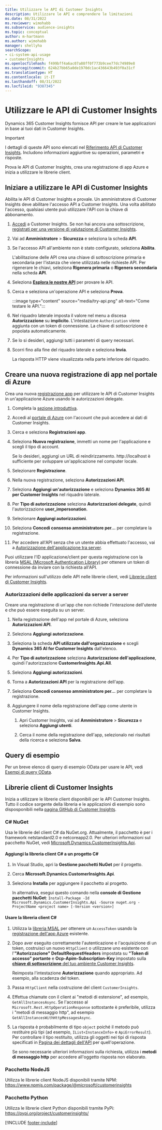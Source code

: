 ```yaml
---
title: Utilizzare le API di Customer Insights
description: Utilizzare le API e comprendere le limitazioni
ms.date: 08/31/2022
ms.reviewer: wimohabb
ms.subservice: audience-insights
ms.topic: conceptual
author: m-hartmann
ms.author: wimohabb
manager: shellyha
searchScope:
- ci-system-api-usage
- customerInsights
ms.openlocfilehash: f499bff4a6ac07a88ff0f773b9cee77dc74989e8
ms.sourcegitcommit: 624b27bb65a0de1970dc1ac436643b493f0a31cf
ms.translationtype: HT
ms.contentlocale: it-IT
ms.lasthandoff: 08/31/2022
ms.locfileid: "9387345"
---
```

# <a name="work-with-customer-insights-apis"></a>Utilizzare le API di Customer Insights

Dynamics 365 Customer Insights fornisce API per creare le tue applicazioni in base ai tuoi dati in Customer Insights.

> [!IMPORTANT]
> I dettagli di queste API sono elencati nel [Riferimento API di Customer Insights](https://developer.ci.ai.dynamics.com/api-details#api=CustomerInsights). Includono informazioni aggiuntive su operazioni, parametri e risposte.

Prova le API di Customer Insights, crea una registrazione di app Azure e inizia a utilizzare le librerie client.

## <a name="get-started-trying-the-customer-insights-apis"></a>Iniziare a utilizzare le API di Customer Insights

Abilita le API di Customer Insights e provale. Un amministratore di Customer Insights deve abilitare l'accesso API a Customer Insights. Una volta abilitato l'accesso, qualsiasi utente può utilizzare l'API con la chiave di abbonamento.

1. [Accedi](https://home.ci.ai.dynamics.com) a Customer Insights. Se non hai ancora una sottoscrizione, [registrati per una versione di valutazione di Customer Insights](https://aka.ms/tryci).

1. Vai ad **Amministratore** > **Sicurezza** e seleziona la scheda **API**.

1. Se l'accesso API all'ambiente non è stato configurato, seleziona **Abilita**.

   L'abilitazione delle API crea una chiave di sottoscrizione primaria e secondaria per l'istanza che viene utilizzata nelle richieste API. Per rigenerare le chiavi, seleziona **Rigenera primaria** o **Rigenera secondaria** nella scheda **API**.

1. Seleziona [**Esplora le nostre API**](https://developer.ci.ai.dynamics.com/api-details#api=CustomerInsights&operation=Get-all-instances) per provare le API.

1. Cerca e seleziona un'operazione API e seleziona **Prova**.

   :::image type="content" source="media/try-api.png" alt-text="Come testare le API.":::

1. Nel riquadro laterale imposta il valore nel menu a discesa **Autorizzazione** su **implicito**. L'intestazione `Authorization` viene aggiunta con un token di connessione. La chiave di sottoscrizione è popolata automaticamente.
  
1. Se lo si desideri, aggiungi tutti i parametri di query necessari.

1. Scorri fino alla fine del riquadro laterale e seleziona **Invia**.

   La risposta HTTP viene visualizzata nella parte inferiore del riquadro.

## <a name="create-a-new-app-registration-in-the-azure-portal"></a>Creare una nuova registrazione di app nel portale di Azure

Crea una nuova [registrazione app](/graph/auth-register-app-v2) per utilizzare le API di Customer Insights in un'applicazione Azure usando le autorizzazioni delegate.

1. Completa la [sezione introduttiva](#get-started-trying-the-customer-insights-apis).

1. Accedi al [portale di Azure](https://portal.azure.com) con l'account che può accedere ai dati di Customer Insights.

1. Cerca e seleziona **Registrazioni app**.

1. Seleziona **Nuova registrazione**, immetti un nome per l'applicazione e scegli il tipo di account.

   Se lo desideri, aggiungi un URL di reindirizzamento. http://localhost è sufficiente per sviluppare un'applicazione nel computer locale.

1. Selezionare **Registrazione**.

1. Nella nuova registrazione, seleziona **Autorizzazioni API**.

1. Seleziona **Aggiungi un'autorizzazione** e seleziona **Dynamics 365 AI per Customer Insights** nel riquadro laterale.

1. Per **Tipo di autorizzazione** seleziona **Autorizzazioni delegate**, quindi l'autorizzazione **user_impersonation**.

1. Selezionare **Aggiungi autorizzazioni**.

1. Seleziona **Concedi consenso amministratore per...** per completare la registrazione.

1. Per accedere all'API senza che un utente abbia effettuato l'accesso, vai a [Autorizzazione dell'applicazione tra server](#server-to-server-application-permissions).

Puoi utilizzare l'ID applicazione/client per questa registrazione con la libreria [MSAL (Microsoft Authentication Library)](/azure/active-directory/develop/msal-overview) per ottenere un token di connessione da inviare con la richiesta all'API.

<!-- :::image type="content" source="media/grant-admin-consent.gif" alt-text="How to grant admin consent."::: -->

Per informazioni sull'utilizzo delle API nelle librerie client, vedi [Librerie client di Customer Insights](#customer-insights-client-libraries).

### <a name="server-to-server-application-permissions"></a>Autorizzazioni delle applicazioni da server a server

Creare una registrazione di un'app che non richiede l'interazione dell'utente e che può essere eseguita su un server.

1. Nella registrazione dell'app nel portale di Azure, seleziona **Autorizzazioni API**.

1. Seleziona **Aggiungi autorizzazione**.

1. Seleziona la scheda **API utilizzate dall'organizzazione** e scegli **Dynamics 365 AI for Customer Insights** dall'elenco.

1. Per **Tipo di autorizzazione** seleziona **Autorizzazione dell'applicazione**, quindi l'autorizzazione **CustomerInsights.Api.All**.

1. Seleziona **Aggiungi autorizzazioni**.

1. Torna a **Autorizzazioni API** per la registrazione dell'app.

1. Seleziona **Concedi consenso amministratore per...** per completare la registrazione.

   <!--  :::image type="content" source="media/grant-admin-consent.gif" alt-text="How to grant admin consent."::: -->

1. Aggiungere il nome della registrazione dell'app come utente in Customer Insights.

   1. Apri Customer Insights, vai ad **Amministratore** > **Sicurezza** e seleziona **Aggiungi utenti**.

   1. Cerca il nome della registrazione dell'app, selezionalo nei risultati della ricerca e seleziona **Salva**.

## <a name="sample-queries"></a>Query di esempio

Per un breve elenco di query di esempio OData per usare le API, vedi [Esempi di query OData](odata-examples.md).

## <a name="customer-insights-client-libraries"></a>Librerie client di Customer Insights

Inizia a utilizzare le librerie client disponibili per le API Customer Insights. Tutto il codice sorgente della libreria e le applicazioni di esempio sono disposponibili nella [pagina GitHub di Customer Insights](https://github.com/microsoft/Dynamics365-CustomerInsights-Client-Libraries).

### <a name="c-nuget"></a>C# NuGet

Usa le librerie del client C# da NuGet.org. Attualmente, il pacchetto è per i framework netstandard2.0 e netcoreapp2.0. Per ulteriori informazioni sul pacchetto NuGet, vedi [Microsoft.Dynamics.CustomerInsights.Api](https://www.nuget.org/packages/Microsoft.Dynamics.CustomerInsights.Api/).

#### <a name="add-the-c-client-library-to-a-c-project"></a>Aggiungi la libreria client C# a un progetto C#

1. In Visual Studio, apri la **Gestione pacchetti NuGet** per il progetto.

1. Cerca **Microsoft.Dynamics.CustomerInsights.Api**.

1. Seleziona **Installa** per aggiungere il pacchetto al progetto.

   In alternativa, esegui questo comando nella **console di Gestione pacchetti NuGet**: `Install-Package -Id Microsoft.Dynamics.CustomerInsights.Api -Source nuget.org -ProjectName <project name> [-Version <version>]`

   <!--  :::image type="content" source="media/visual-studio-nuget-package.gif" alt-text="Add NuGet package to Visual Studio project."::: -->

#### <a name="use-the-c-client-library"></a>Usare la libreria client C#

1. Utilizza la [libreria MSAL](/azure/active-directory/develop/msal-overview) per ottenere un `AccessToken` usando la [registrazione dell'app Azure](#create-a-new-app-registration-in-the-azure-portal) esistente.

1. Dopo aver eseguito correttamente l'autenticazione e l'acquisizione di un token, costruisci un nuovo `HttpClient` o utilizzane uno esistente con l'**"Autorizzazione" DefaultRequestHeaders** impostata su **"Token di accesso" portante** e **Ocp-Apim-Subscription-Key** impostato sulla [**chiave di sottoscrizione** del tuo ambiente Customer Insights](#get-started-trying-the-customer-insights-apis).   

   Reimposta l'intestazione **Autorizzazione** quando appropriato. Ad esempio, alla scadenza del token.

1. Passa `HttpClient` nella costruzione del client `CustomerInsights`.

   <!--   :::image type="content" source="media/httpclient-sample.png" alt-text="Sample of httpclient."::: -->

1. Effettua chiamate con il client ai "metodi di estensione", ad esempio, `GetAllInstancesAsync`. Se l'accesso al `Microsoft.Rest.HttpOperationResponse` sottostante è preferibile, utilizza i "metodi di messaggio http", ad esempio `GetAllInstancesWithHttpMessagesAsync`.

1. La risposta è probabilmente di tipo `object` poiché il metodo può restituire più tipi (ad esempio, `IList<InstanceInfo>` e `ApiErrorResult`). Per controllare il tipo restituito, utilizza gli oggetti nei tipi di risposta specificati in [Pagina dei dettagli dell'API](https://developer.ci.ai.dynamics.com/api-details#api=CustomerInsights) per quell'operazione.

   Se sono necessarie ulteriori informazioni sulla richiesta, utilizza i **metodi di messaggio http** per accedere all'oggetto risposta non elaborato.

### <a name="nodejs-package"></a>Pacchetto NodeJS

Utilizza le librerie client NodeJS disponibili tramite NPM: https://www.npmjs.com/package/@microsoft/customerinsights

### <a name="python-package"></a>Pacchetto Python

Utilizza le librerie client Python disponibili tramite PyPi: https://pypi.org/project/customerinsights/

[!INCLUDE [footer-include](includes/footer-banner.md)]
